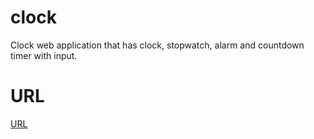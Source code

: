 # clock
Clock web application that has clock, stopwatch, alarm and countdown timer with input.
# URL
[URL](https://darkhanb04.github.io/clock/)

